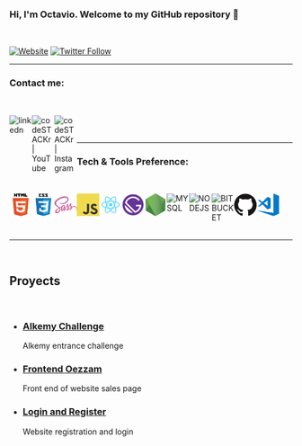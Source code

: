 ### Hi, I'm Octavio. Welcome to my GitHub repository 👋

</br>

[![Website](https://img.shields.io/website?label=Follow%20Me%20on%20LinkedIn&style=for-the-badge&url=https%3A%2F%2Fcodestackr.com)](https://www.linkedin.com/in/octaviomazzeo/)
[![Twitter Follow](https://img.shields.io/twitter/follow/octaviomazzeo?color=1DA1F2&logo=twitter&style=for-the-badge)](https://twitter.com/intent/follow?original_referer=https%3A%2F%2Fgithub.com%2Foctaviomazzeo&screen_name=octaviomazzeo)

---

### Contact me:

<br />

[<img align="left" alt="linkedn" width="40px" src="https://cdn.icon-icons.com/icons2/1996/PNG/512/linkedin_network_people_professional_profile_services_users_icon_123279.png" />][linkedin]
[<img align="left" alt="codeSTACKr | YouTube" width="40px" src="https://cdn.icon-icons.com/icons2/895/PNG/512/Twitter_icon_icon-icons.com_69154.png" />][twitter]
[<img align="left" alt="codeSTACKr | Instagram" width="40px" src="https://cdn.icon-icons.com/icons2/2037/PNG/512/ig_instagram_media_social_icon_124260.png" />][instagram]

<br />
<br />

---

### Tech & Tools Preference:

<br/>

[<img align="left" alt="HTML5" width="40px" src="https://raw.githubusercontent.com/github/explore/80688e429a7d4ef2fca1e82350fe8e3517d3494d/topics/html/html.png" />][github]
[<img align="left" alt="CSS3" width="40px" src="https://raw.githubusercontent.com/github/explore/80688e429a7d4ef2fca1e82350fe8e3517d3494d/topics/css/css.png" />][github]
[<img align="left" alt="Sass" width="40px" src="https://raw.githubusercontent.com/github/explore/80688e429a7d4ef2fca1e82350fe8e3517d3494d/topics/sass/sass.png" />][github]
[<img align="left" alt="JavaScript" width="40px" src="https://raw.githubusercontent.com/github/explore/80688e429a7d4ef2fca1e82350fe8e3517d3494d/topics/javascript/javascript.png" />][github]
[<img align="left" alt="React" width="40px" src="https://raw.githubusercontent.com/github/explore/80688e429a7d4ef2fca1e82350fe8e3517d3494d/topics/react/react.png" />][github]
[<img align="left" alt="Gatsby" width="40px" src="https://raw.githubusercontent.com/github/explore/e94815998e4e0713912fed477a1f346ec04c3da2/topics/gatsby/gatsby.png" />][github]
[<img align="left" alt="Node.js" width="40px" src="https://raw.githubusercontent.com/github/explore/80688e429a7d4ef2fca1e82350fe8e3517d3494d/topics/nodejs/nodejs.png" />][github]
[<img align="left" alt="MYSQL" width="40px" src="https://cdn.icon-icons.com/icons2/2415/PNG/512/mysql_original_wordmark_logo_icon_146417.png" />][github]
[<img align="left" alt="NODEJS" width="40px" src="https://img.icons8.com/color/452/mongodb.png" />][github]
[<img align="left" alt="BITBUCKET" width="40px" src="https://cdn.icon-icons.com/icons2/2415/PNG/512/bitbucket_original_wordmark_logo_icon_146622.png" />][github]
[<img align="left" alt="GitHub" width="40px" src="https://raw.githubusercontent.com/github/explore/78df643247d429f6cc873026c0622819ad797942/topics/github/github.png" />][github]
[<img align="left" alt="Visual Studio Code" width="40px" src="https://raw.githubusercontent.com/github/explore/80688e429a7d4ef2fca1e82350fe8e3517d3494d/topics/visual-studio-code/visual-studio-code.png" />][github]

<br />
<br />
<br />
<br />

---

<br />

## Proyects

<br />

- ### [Alkemy Challenge](https://alkemychallenge.netlify.app/)
  Alkemy entrance challenge
- ### [Frontend Oezzam](https://oezzam.netlify.app/)
  Front end of website sales page
- ### [Login and Register](https://loginoezzam.netlify.app)
  Website registration and login

[twitter]: https://twitter.com/octaviomazzeo
[instagram]: https://instagram.com/octaviomazzeo
[linkedin]: https://linkedin.com/in/octaviomazzeo
[github]: https://github.com/OezzaM

